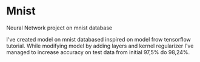 # Mnist
Neural Network project on mnist database

I've created model on mnist databased inspired on model frow tensorflow tutorial.
While modifying model by adding layers and kernel regularizer I've managed to increase accuracy on test data from initial 97,5% do 98,24%.
